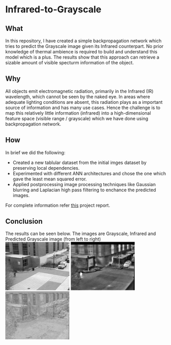 # Infrared-to-Grayscale

## What

In this repository, I have created a simple backpropagation network which tries to predict the Grayscale image given its Infrared counterpart.
No prior knowledge of thermal ambience is required to build and understand this model which is a plus.
The results show that this approach can retrieve a sizable amount of visible specturm information of the object.

## Why

All objects emit electromagnetic radiation, primarily in the Infrared (IR) wavelength, which cannot be seen by the naked eye. In areas where adequate lighting 
conditions are absent, this radiation plays as a important source of information and has many use cases. Hence the challenge is to map this relatively
little information (infrared) into a high-dimensional feature space (visible range / grayscale) which we have done using backpropagation network.

## How

In brief we did the following:
- Created a new tablular dataset from the initial imges dataset by preserving local dependencies.
- Experimented with different ANN architectures and chose the one which gave the least mean squared error.
- Applied postprocessing image processing techniques like Gaussian blurring and Laplacian high pass filtering to enchance the predicted images.    


For complete information refer [this](Report.pdf) project report.

## Conclusion

The results can be seen below. The images are Grayscale, Infrared and Predicted Grayscale image (from left to right)   
<img src='Images/Gray.png' width=200>
<img src='Images/Thermal.png' width=200>
<img src='Images/Recon.png' width=200>
